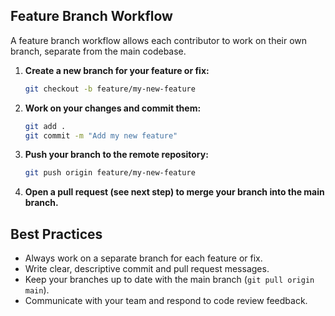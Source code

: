 ## Feature Branch Workflow

A feature branch workflow allows each contributor to work on their own branch, separate from the main codebase.

1. **Create a new branch for your feature or fix:**
   ```bash
   git checkout -b feature/my-new-feature
   ```
2. **Work on your changes and commit them:**
   ```bash
   git add .
   git commit -m "Add my new feature"
   ```
3. **Push your branch to the remote repository:**
   ```bash
   git push origin feature/my-new-feature
   ```
4. **Open a pull request (see next step) to merge your branch into the main branch.**

## Best Practices

- Always work on a separate branch for each feature or fix.
- Write clear, descriptive commit and pull request messages.
- Keep your branches up to date with the main branch (`git pull origin main`).
- Communicate with your team and respond to code review feedback.
